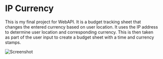 # IP Currency

This is my final project for WebAPI. It is a budget tracking sheet that changes
the entered currency based on user location. It uses the IP address to 
determine user location and corresponding currency. This is then taken as part
of the user input to create a budget sheet with a time and currency stamps.

![Screenshot](https://github.com/sayounan/WebAPI-Project/blob/main/Media/JOD.JPG)
